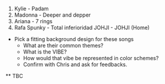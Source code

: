 <!-- This is Chris's picked playlist -->
1. Kylie - Padam
2. Madonna - Deeper and depper
3. Ariana - 7 rings
4. Rafa Spunky - Total inferioridad
JOHJI - JOHJI (Home)

* Pick a fitting background design for these songs
  - What are their common themes? 
  - What is the VIBE? 
  - How would that vibe be represented in color schemes?
  - Confirm with Chris and ask for feedbacks.

** TBC